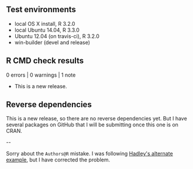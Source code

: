 ## Test environments
* local OS X install, R 3.2.0
* local Ubuntu 14.04, R 3.3.0
* Ubuntu 12.04 (on travis-ci), R 3.2.0
* win-builder (devel and release)

## R CMD check results

0 errors | 0 warnings | 1 note

* This is a new release.

## Reverse dependencies

This is a new release, so there are no reverse dependencies yet. But I have several
packages on GitHub that I will be submitting once this one is on CRAN.

--

Sorry about the `Authors@R` mistake. I was following [Hadley's alternate example](http://r-pkgs.had.co.nz/description.html#author), but I have corrected the problem. 


